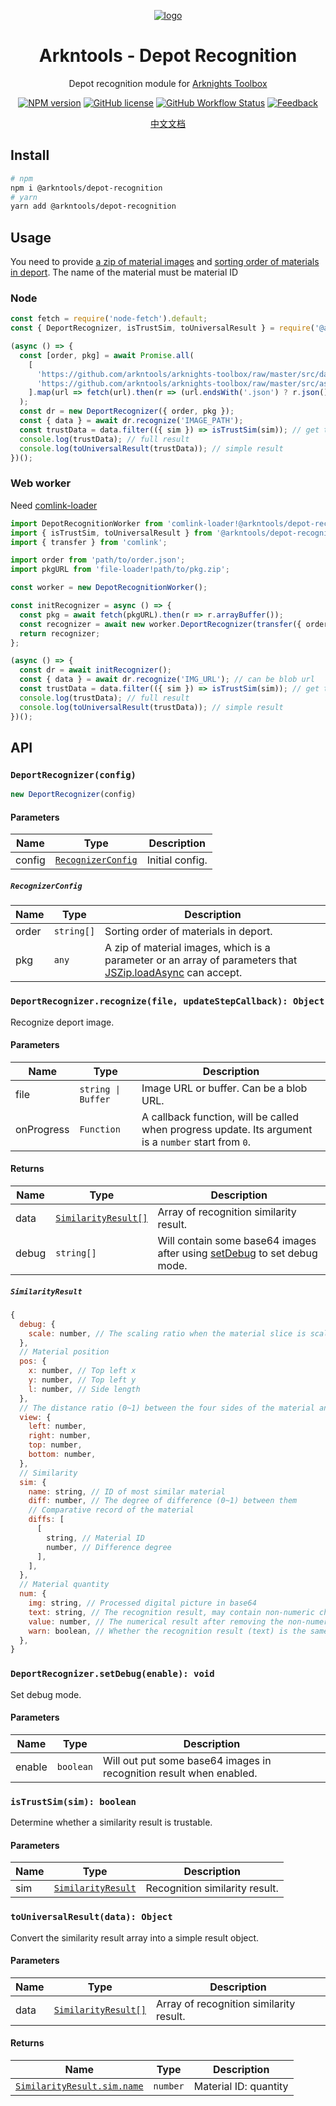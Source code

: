 <div align="center">

[![logo](https://github.com/arkntools/arknights-toolbox/raw/master/public/assets/icons/texas-icon-192x192-v2.png)](https://github.com/arkntools)

# Arkntools - Depot Recognition

Depot recognition module for [Arknights Toolbox](https://github.com/arkntools/arknights-toolbox)

[![NPM version](https://img.shields.io/npm/v/@arkntools/depot-recognition?style=flat-square)](https://www.npmjs.com/package/@arkntools/depot-recognition)
[![GitHub license](https://img.shields.io/github/license/arkntools/depot-recognition?style=flat-square)](https://github.com/arkntools/depot-recognition/blob/main/LICENSE)
[![GitHub Workflow Status](https://img.shields.io/github/workflow/status/arkntools/depot-recognition/Publish?style=flat-square)](https://github.com/arkntools/depot-recognition/actions/workflows/publish.yml)
[![Feedback](https://img.shields.io/badge/feedback-here-blueviolet?style=flat-square)](https://github.com/arkntools/arknights-toolbox/discussions/101)

[中文文档](https://github.com/arkntools/depot-recognition/blob/main/README_zh.md)

</div>

## Install 

```bash
# npm
npm i @arkntools/depot-recognition
# yarn
yarn add @arkntools/depot-recognition
```

## Usage

You need to provide [a zip of material images](https://github.com/arkntools/arknights-toolbox/blob/master/src/assets/pkg/item.zip) and [sorting order of materials in deport](https://github.com/arkntools/arknights-toolbox/blob/master/src/data/itemOrder.json). The name of the material must be material ID

### Node

```js
const fetch = require('node-fetch').default;
const { DeportRecognizer, isTrustSim, toUniversalResult } = require('@arkntools/depot-recognition');

(async () => {
  const [order, pkg] = await Promise.all(
    [
      'https://github.com/arkntools/arknights-toolbox/raw/master/src/data/itemOrder.json',
      'https://github.com/arkntools/arknights-toolbox/raw/master/src/assets/pkg/item.zip',
    ].map(url => fetch(url).then(r => (url.endsWith('.json') ? r.json() : r.buffer()))),
  );
  const dr = new DeportRecognizer({ order, pkg });
  const { data } = await dr.recognize('IMAGE_PATH');
  const trustData = data.filter(({ sim }) => isTrustSim(sim)); // get trust result
  console.log(trustData); // full result
  console.log(toUniversalResult(trustData)); // simple result
})();
```

### Web worker

Need [comlink-loader](https://www.npmjs.com/package/comlink-loader)

```js
import DepotRecognitionWorker from 'comlink-loader!@arkntools/depot-recognition/es/worker';
import { isTrustSim, toUniversalResult } from '@arkntools/depot-recognition/es/tools';
import { transfer } from 'comlink';

import order from 'path/to/order.json';
import pkgURL from 'file-loader!path/to/pkg.zip';

const worker = new DepotRecognitionWorker();

const initRecognizer = async () => {
  const pkg = await fetch(pkgURL).then(r => r.arrayBuffer());
  const recognizer = await new worker.DeportRecognizer(transfer({ order, pkg }, [pkg]));
  return recognizer;
};

(async () => {
  const dr = await initRecognizer();
  const { data } = await dr.recognize('IMG_URL'); // can be blob url
  const trustData = data.filter(({ sim }) => isTrustSim(sim)); // get trust result
  console.log(trustData); // full result
  console.log(toUniversalResult(trustData)); // simple result
})();
```

## API

### `DeportRecognizer(config)`

```js
new DeportRecognizer(config)
```

#### Parameters

| Name   | Type                                    | Description     |
| ------ | --------------------------------------- | --------------- |
| config | [`RecognizerConfig`](#recognizerconfig) | Initial config. |

##### `RecognizerConfig`

| Name  | Type       | Description                                                                                                                                                                       |
| ----- | ---------- | --------------------------------------------------------------------------------------------------------------------------------------------------------------------------------- |
| order | `string[]` | Sorting order of materials in deport.                                                                                                                                             |
| pkg   | `any`      | A zip of material images, which is a parameter or an array of parameters that [JSZip.loadAsync](https://stuk.github.io/jszip/documentation/api_jszip/load_async.html) can accept. |

### `DeportRecognizer.recognize(file, updateStepCallback): Object`

Recognize deport image.

#### Parameters

| Name       | Type               | Description                                                                                          |
| ---------- | ------------------ | ---------------------------------------------------------------------------------------------------- |
| file       | `string \| Buffer` | Image URL or buffer. Can be a blob URL.                                                              |
| onProgress | `Function`         | A callback function, will be called when progress update. Its argument is a `number` start from `0`. |

#### Returns

| Name  | Type                                      | Description                                                                                                 |
| ----- | ----------------------------------------- | ----------------------------------------------------------------------------------------------------------- |
| data  | [`SimilarityResult[]`](#similarityresult) | Array of recognition similarity result.                                                                     |
| debug | `string[]`                                | Will contain some base64 images after using [setDebug](#deportrecognizersetdebugisdebug) to set debug mode. |

##### `SimilarityResult`

```js
{
  debug: {
    scale: number, // The scaling ratio when the material slice is scaled to 60 * 60
  },
  // Material position
  pos: {
    x: number, // Top left x
    y: number, // Top left y
    l: number, // Side length
  },
  // The distance ratio (0~1) between the four sides of the material and the four sides of the whole image
  view: {
    left: number,
    right: number,
    top: number,
    bottom: number,
  },
  // Similarity
  sim: {
    name: string, // ID of most similar material
    diff: number, // The degree of difference (0~1) between them
    // Comparative record of the material
    diffs: [
      [
        string, // Material ID
        number, // Difference degree
      ],
    ],
  },
  // Material quantity
  num: {
    img: string, // Processed digital picture in base64
    text: string, // The recognition result, may contain non-numeric characters such as spaces ( ) or underscores (_)
    value: number, // The numerical result after removing the non-numeric character, the default is 1 when the number is not recognized
    warn: boolean, // Whether the recognition result (text) is the same as the recognition number (value) after excluding the influence of spaces
  },
}
```

### `DeportRecognizer.setDebug(enable): void`

Set debug mode.

#### Parameters

| Name   | Type      | Description                                                         |
| ------ | --------- | ------------------------------------------------------------------- |
| enable | `boolean` | Will out put some base64 images in recognition result when enabled. |

### `isTrustSim(sim): boolean`

Determine whether a similarity result is trustable.

#### Parameters

| Name | Type                                    | Description                    |
| ---- | --------------------------------------- | ------------------------------ |
| sim  | [`SimilarityResult`](#similarityresult) | Recognition similarity result. |

### `toUniversalResult(data): Object`

Convert the similarity result array into a simple result object.

#### Parameters

| Name | Type                                      | Description                             |
| ---- | ----------------------------------------- | --------------------------------------- |
| data | [`SimilarityResult[]`](#similarityresult) | Array of recognition similarity result. |

#### Returns

| Name                                             | Type     | Description           |
| ------------------------------------------------ | -------- | --------------------- |
| [`SimilarityResult.sim.name`](#similarityresult) | `number` | Material ID: quantity |
